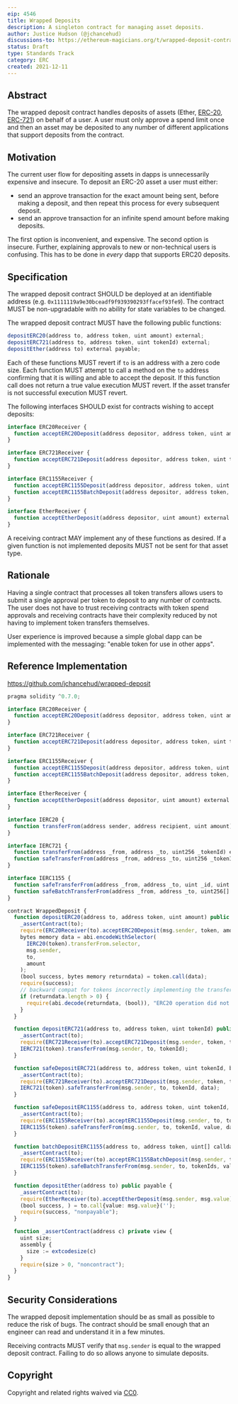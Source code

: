 ```yaml
---
eip: 4546
title: Wrapped Deposits
description: A singleton contract for managing asset deposits.
author: Justice Hudson (@jchancehud)
discussions-to: https://ethereum-magicians.org/t/wrapped-deposit-contract-eip/7740
status: Draft
type: Standards Track
category: ERC
created: 2021-12-11
---
```


## Abstract
The wrapped deposit contract handles deposits of assets (Ether, [ERC-20](./eip-20.md), [ERC-721](./eip-721.md)) on behalf of a user. A user must only approve a spend limit once and then an asset may be deposited to any number of different applications that support deposits from the contract.

## Motivation
The current user flow for depositing assets in dapps is unnecessarily expensive and insecure. To deposit an ERC-20 asset a user must either:

  - send an approve transaction for the exact amount being sent, before making a deposit, and then repeat this process for every subsequent deposit.
  - send an approve transaction for an infinite spend amount before making deposits.

The first option is inconvenient, and expensive. The second option is insecure. Further, explaining approvals to new or non-technical users is confusing. This has to be done in _every_ dapp that supports ERC20 deposits.

## Specification
The wrapped deposit contract SHOULD be deployed at an identifiable address (e.g. `0x1111119a9e30bceadf9f939390293ffacef93fe9`). The contract MUST be non-upgradable with no ability for state variables to be changed.

The wrapped deposit contract MUST have the following public functions:

```js
depositERC20(address to, address token, uint amount) external;
depositERC721(address to, address token, uint tokenId) external;
depositEther(address to) external payable;
```

Each of these functions MUST revert if `to` is an address with a zero code size. Each function MUST attempt to call a method on the `to` address confirming that it is willing and able to accept the deposit. If this function call does not return a true value execution MUST revert. If the asset transfer is not successful execution MUST revert.

The following interfaces SHOULD exist for contracts wishing to accept deposits:

```ts
interface ERC20Receiver {
  function acceptERC20Deposit(address depositor, address token, uint amount) external returns (bool);
}

interface ERC721Receiver {
  function acceptERC721Deposit(address depositor, address token, uint tokenId) external returns (bool);
}

interface ERC1155Receiver {
  function acceptERC1155Deposit(address depositor, address token, uint tokenId, uint value, bytes calldata data) external returns (bool);
  function acceptERC1155BatchDeposit(address depositor, address token, uint[] calldata tokenIds, uint[] calldata values, bytes calldata data) external returns (bool);
}

interface EtherReceiver {
  function acceptEtherDeposit(address depositor, uint amount) external returns (bool);
}
```

A receiving contract MAY implement any of these functions as desired. If a given function is not implemented deposits MUST not be sent for that asset type.

## Rationale
Having a single contract that processes all token transfers allows users to submit a single approval per token to deposit to any number of contracts. The user does not have to trust receiving contracts with token spend approvals and receiving contracts have their complexity reduced by not having to implement token transfers themselves.

User experience is improved because a simple global dapp can be implemented with the messaging: "enable token for use in other apps".

## Reference Implementation
https://github.com/jchancehud/wrapped-deposit
```ts
pragma solidity ^0.7.0;

interface ERC20Receiver {
  function acceptERC20Deposit(address depositor, address token, uint amount) external returns (bool);
}

interface ERC721Receiver {
  function acceptERC721Deposit(address depositor, address token, uint tokenid) external returns (bool);
}

interface ERC1155Receiver {
  function acceptERC1155Deposit(address depositor, address token, uint tokenId, uint value, bytes calldata data) external returns (bool);
  function acceptERC1155BatchDeposit(address depositor, address token, uint[] calldata tokenIds, uint[] calldata values, bytes calldata data) external returns (bool);
}

interface EtherReceiver {
  function acceptEtherDeposit(address depositor, uint amount) external returns (bool);
}

interface IERC20 {
  function transferFrom(address sender, address recipient, uint amount) external returns (bool);
}

interface IERC721 {
  function transferFrom(address _from, address _to, uint256 _tokenId) external payable;
  function safeTransferFrom(address _from, address _to, uint256 _tokenId, bytes memory data) external payable;
}

interface IERC1155 {
  function safeTransferFrom(address _from, address _to, uint _id, uint _value, bytes calldata _data) external;
  function safeBatchTransferFrom(address _from, address _to, uint256[] calldata _ids, uint256[] calldata _values, bytes calldata _data) external;
}

contract WrappedDeposit {
  function depositERC20(address to, address token, uint amount) public {
    _assertContract(to);
    require(ERC20Receiver(to).acceptERC20Deposit(msg.sender, token, amount));
    bytes memory data = abi.encodeWithSelector(
      IERC20(token).transferFrom.selector,
      msg.sender,
      to,
      amount
    );
    (bool success, bytes memory returndata) = token.call(data);
    require(success);
    // backward compat for tokens incorrectly implementing the transfer function
    if (returndata.length > 0) {
      require(abi.decode(returndata, (bool)), "ERC20 operation did not succeed");
    }
  }

  function depositERC721(address to, address token, uint tokenId) public {
    _assertContract(to);
    require(ERC721Receiver(to).acceptERC721Deposit(msg.sender, token, tokenId));
    IERC721(token).transferFrom(msg.sender, to, tokenId);
  }

  function safeDepositERC721(address to, address token, uint tokenId, bytes memory data) public {
    _assertContract(to);
    require(ERC721Receiver(to).acceptERC721Deposit(msg.sender, token, tokenId));
    IERC721(token).safeTransferFrom(msg.sender, to, tokenId, data);
  }

  function safeDepositERC1155(address to, address token, uint tokenId, uint value, bytes calldata data) public {
    _assertContract(to);
    require(ERC1155Receiver(to).acceptERC1155Deposit(msg.sender, to, tokenId, value, data));
    IERC1155(token).safeTransferFrom(msg.sender, to, tokenId, value, data);
  }

  function batchDepositERC1155(address to, address token, uint[] calldata tokenIds, uint[] calldata values, bytes calldata data) public {
    _assertContract(to);
    require(ERC1155Receiver(to).acceptERC1155BatchDeposit(msg.sender, to, tokenIds, values, data));
    IERC1155(token).safeBatchTransferFrom(msg.sender, to, tokenIds, values, data);
  }

  function depositEther(address to) public payable {
    _assertContract(to);
    require(EtherReceiver(to).acceptEtherDeposit(msg.sender, msg.value));
    (bool success, ) = to.call{value: msg.value}('');
    require(success, "nonpayable");
  }

  function _assertContract(address c) private view {
    uint size;
    assembly {
      size := extcodesize(c)
    }
    require(size > 0, "noncontract");
  }
}
```
## Security Considerations
The wrapped deposit implementation should be as small as possible to reduce the risk of bugs. The contract should be small enough that an engineer can read and understand it in a few minutes.

Receiving contracts MUST verify that `msg.sender` is equal to the wrapped deposit contract. Failing to do so allows anyone to simulate deposits.

## Copyright
Copyright and related rights waived via [CC0](https://creativecommons.org/publicdomain/zero/1.0/).
